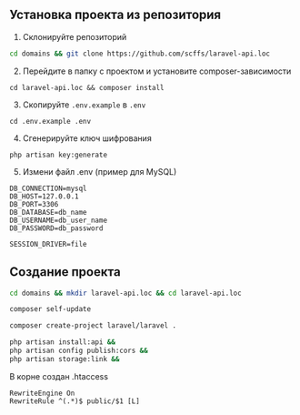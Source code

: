 ## Установка проекта из репозитория

1. Склонируйте репозиторий

```sh 
cd domains && git clone https://github.com/scffs/laravel-api.loc
```

2. Перейдите в папку с проектом и установите composer-зависимости

```shell
cd laravel-api.loc && composer install
```

3. Скопируйте `.env.example` в `.env`

```shell
cd .env.example .env
```

4. Сгенерируйте ключ шифрования

```shell
php artisan key:generate
```

5. Измени файл .env (пример для MySQL)

```dotenv
DB_CONNECTION=mysql
DB_HOST=127.0.0.1
DB_PORT=3306
DB_DATABASE=db_name
DB_USERNAME=db_user_name
DB_PASSWORD=db_password

SESSION_DRIVER=file
```
 
## Создание проекта
```sh 
cd domains && mkdir laravel-api.loc && cd laravel-api.loc
```

```sh 
composer self-update
```

```sh
composer create-project laravel/laravel .
```

```sh
php artisan install:api &&
php artisan config publish:cors &&
php artisan storage:link &&
```

В корне создан .htaccess

```
RewriteEngine On
RewriteRule ^(.*)$ public/$1 [L]
```

[//]: # (<p align="center"><a href="https://laravel.com" target="_blank"><img src="https://raw.githubusercontent.com/laravel/art/master/logo-lockup/5%20SVG/2%20CMYK/1%20Full%20Color/laravel-logolockup-cmyk-red.svg" width="400" alt="Laravel Logo"></a></p>)

[//]: # ()
[//]: # (<p align="center">)

[//]: # (<a href="https://github.com/laravel/framework/actions"><img src="https://github.com/laravel/framework/workflows/tests/badge.svg" alt="Build Status"></a>)

[//]: # (<a href="https://packagist.org/packages/laravel/framework"><img src="https://img.shields.io/packagist/dt/laravel/framework" alt="Total Downloads"></a>)

[//]: # (<a href="https://packagist.org/packages/laravel/framework"><img src="https://img.shields.io/packagist/v/laravel/framework" alt="Latest Stable Version"></a>)

[//]: # (<a href="https://packagist.org/packages/laravel/framework"><img src="https://img.shields.io/packagist/l/laravel/framework" alt="License"></a>)

[//]: # (</p>)

[//]: # ()
[//]: # (## About Laravel)

[//]: # ()
[//]: # (Laravel is a web application framework with expressive, elegant syntax. We believe development must be an enjoyable and creative experience to be truly fulfilling. Laravel takes the pain out of development by easing common tasks used in many web projects, such as:)

[//]: # ()
[//]: # (- [Simple, fast routing engine]&#40;https://laravel.com/docs/routing&#41;.)

[//]: # (- [Powerful dependency injection container]&#40;https://laravel.com/docs/container&#41;.)

[//]: # (- Multiple back-ends for [session]&#40;https://laravel.com/docs/session&#41; and [cache]&#40;https://laravel.com/docs/cache&#41; storage.)

[//]: # (- Expressive, intuitive [database ORM]&#40;https://laravel.com/docs/eloquent&#41;.)

[//]: # (- Database agnostic [schema migrations]&#40;https://laravel.com/docs/migrations&#41;.)

[//]: # (- [Robust background job processing]&#40;https://laravel.com/docs/queues&#41;.)

[//]: # (- [Real-time event broadcasting]&#40;https://laravel.com/docs/broadcasting&#41;.)

[//]: # ()
[//]: # (Laravel is accessible, powerful, and provides tools required for large, robust applications.)

[//]: # ()
[//]: # (## Learning Laravel)

[//]: # ()
[//]: # (Laravel has the most extensive and thorough [documentation]&#40;https://laravel.com/docs&#41; and video tutorial library of all modern web application frameworks, making it a breeze to get started with the framework.)

[//]: # ()
[//]: # (You may also try the [Laravel Bootcamp]&#40;https://bootcamp.laravel.com&#41;, where you will be guided through building a modern Laravel application from scratch.)

[//]: # ()
[//]: # (If you don't feel like reading, [Laracasts]&#40;https://laracasts.com&#41; can help. Laracasts contains thousands of video tutorials on a range of topics including Laravel, modern PHP, unit testing, and JavaScript. Boost your skills by digging into our comprehensive video library.)

[//]: # ()
[//]: # (## Laravel Sponsors)

[//]: # ()
[//]: # (We would like to extend our thanks to the following sponsors for funding Laravel development. If you are interested in becoming a sponsor, please visit the [Laravel Partners program]&#40;https://partners.laravel.com&#41;.)

[//]: # ()
[//]: # (### Premium Partners)

[//]: # ()
[//]: # (- **[Vehikl]&#40;https://vehikl.com/&#41;**)

[//]: # (- **[Tighten Co.]&#40;https://tighten.co&#41;**)

[//]: # (- **[WebReinvent]&#40;https://webreinvent.com/&#41;**)

[//]: # (- **[Kirschbaum Development Group]&#40;https://kirschbaumdevelopment.com&#41;**)

[//]: # (- **[64 Robots]&#40;https://64robots.com&#41;**)

[//]: # (- **[Curotec]&#40;https://www.curotec.com/services/technologies/laravel/&#41;**)

[//]: # (- **[Cyber-Duck]&#40;https://cyber-duck.co.uk&#41;**)

[//]: # (- **[DevSquad]&#40;https://devsquad.com/hire-laravel-developers&#41;**)

[//]: # (- **[Jump24]&#40;https://jump24.co.uk&#41;**)

[//]: # (- **[Redberry]&#40;https://redberry.international/laravel/&#41;**)

[//]: # (- **[Active Logic]&#40;https://activelogic.com&#41;**)

[//]: # (- **[byte5]&#40;https://byte5.de&#41;**)

[//]: # (- **[OP.GG]&#40;https://op.gg&#41;**)

[//]: # ()
[//]: # (## Contributing)

[//]: # ()
[//]: # (Thank you for considering contributing to the Laravel framework! The contribution guide can be found in the [Laravel documentation]&#40;https://laravel.com/docs/contributions&#41;.)

[//]: # ()
[//]: # (## Code of Conduct)

[//]: # ()
[//]: # (In order to ensure that the Laravel community is welcoming to all, please review and abide by the [Code of Conduct]&#40;https://laravel.com/docs/contributions#code-of-conduct&#41;.)

[//]: # ()
[//]: # (## Security Vulnerabilities)

[//]: # ()
[//]: # (If you discover a security vulnerability within Laravel, please send an e-mail to Taylor Otwell via [taylor@laravel.com]&#40;mailto:taylor@laravel.com&#41;. All security vulnerabilities will be promptly addressed.)

[//]: # ()
[//]: # (## License)

[//]: # ()
[//]: # (The Laravel framework is open-sourced software licensed under the [MIT license]&#40;https://opensource.org/licenses/MIT&#41;.)
